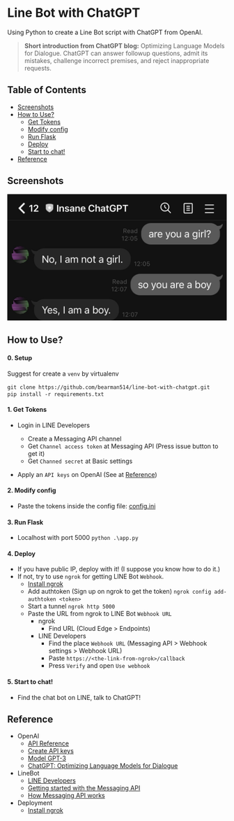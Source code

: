 # Line Bot with ChatGPT

Using Python to create a Line Bot script with ChatGPT from OpenAI.

> **Short introduction from ChatGPT blog:**
> Optimizing Language Models for Dialogue. ChatGPT can answer followup questions, admit its mistakes, challenge incorrect premises, and reject inappropriate requests.

## Table of Contents

- [Screenshots](#screenshots)
- [How to Use?](#how-to-use)
  - [Get Tokens ](#1-get-tokens)
  - [Modify config](#2-modify-config)
  - [Run Flask](#3-run-flask)
  - [Deploy](#4-deploy)
  - [Start to chat!](#5-start-to-chat)
- [Reference](#reference)

## Screenshots

![screenshots.jpg](https://github.com/bearman514/line-bot-with-chatgpt/blob/main/images/screenshot.jpg)

## How to Use?

#### 0. Setup
Suggest for create a `venv` by virtualenv
```
git clone https://github.com/bearman514/line-bot-with-chatgpt.git
pip install -r requirements.txt
```

#### 1. Get Tokens

- Login in LINE Developers
    - Create a Messaging API channel
    - Get `Channel access token` at Messaging API (Press issue button to get it)
    - Get `Channed secret` at Basic settings 

- Apply an `API keys` on OpenAI (See at [Reference](#reference))

#### 2. Modify config
- Paste the tokens inside the config file: [config.ini](https://github.com/bearman514/line-bot-with-chatgpt/blob/main/config.ini)

#### 3. Run Flask
- Localhost with port 5000
    ```python .\app.py```

#### 4. Deploy
- If you have public IP, deploy with it!  (I suppose you know how to do it.)
- If not, try to use `ngrok` for getting LINE Bot `Webhook`.
    - [Install ngrok](https://ngrok.com/download)
    - Add authtoken (Sign up on ngrok to get the token)
        `ngrok config add-authtoken <token>`
    - Start a tunnel
        `ngrok http 5000`
    - Paste the URL from ngrok to LINE Bot `Webhook URL` 
        - ngrok 
            - Find URL (Cloud Edge > Endpoints)
        - LINE Developers
            - Find the place `Webhook URL` (Messaging API > Webhook settings > Webhook URL)
            - Paste `https://<the-link-from-ngrok>/callback`
            - Press `Verify` and open `Use webhook`

#### 5. Start to chat!
- Find the chat bot on LINE, talk to ChatGPT!

## Reference

- OpenAI
  - [API Reference](https://beta.openai.com/docs/api-reference/introduction)
  - [Create API keys](https://beta.openai.com/account/api-keys)
  - [Model GPT-3](https://beta.openai.com/docs/models/gpt-3)
  - [ChatGPT: Optimizing Language Models for Dialogue](https://openai.com/blog/chatgpt/)
- LineBot
  - [LINE Developers](https://developers.line.biz/en/)
  - [Getting started with the Messaging API](https://developers.line.biz/en/docs/messaging-api/getting-started/#page-title)
  - [How Messaging API works](https://developers.line.biz/en/docs/messaging-api/overview/#how-messaging-api-works)
- Deployment
  - [Install ngrok](https://ngrok.com/download)
